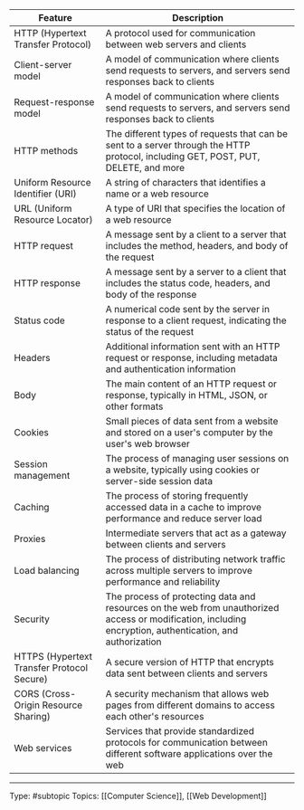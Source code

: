 | Feature                | Description                                                                                                                                               |
|--------------------------------------------|-----------------------------------------------------------------------------------------------------------------------------------------------------------|
| HTTP (Hypertext Transfer Protocol)         | A protocol used for communication between web servers and clients                                                                                         |
| Client-server model                        | A model of communication where clients send requests to servers, and servers send responses back to clients                                               |
| Request-response model                     | A model of communication where clients send requests to servers, and servers send responses back to clients                                               |
| HTTP methods                               | The different types of requests that can be sent to a server through the HTTP protocol, including GET, POST, PUT, DELETE, and more                        |
| Uniform Resource Identifier (URI)          | A string of characters that identifies a name or a web resource                                                                                           |
| URL (Uniform Resource Locator)             | A type of URI that specifies the location of a web resource                                                                                               |
| HTTP request                               | A message sent by a client to a server that includes the method, headers, and body of the request                                                         |
| HTTP response                              | A message sent by a server to a client that includes the status code, headers, and body of the response                                                   |
| Status code                                | A numerical code sent by the server in response to a client request, indicating the status of the request                                                 |
| Headers                                    | Additional information sent with an HTTP request or response, including metadata and authentication information                                           |
| Body                                       | The main content of an HTTP request or response, typically in HTML, JSON, or other formats                                                                |
| Cookies                                    | Small pieces of data sent from a website and stored on a user's computer by the user's web browser                                                        |
| Session management                         | The process of managing user sessions on a website, typically using cookies or server-side session data                                                   |
| Caching                                    | The process of storing frequently accessed data in a cache to improve performance and reduce server load                                                  |
| Proxies                                    | Intermediate servers that act as a gateway between clients and servers                                                                                    |
| Load balancing                             | The process of distributing network traffic across multiple servers to improve performance and reliability                                                |
| Security                                   | The process of protecting data and resources on the web from unauthorized access or modification, including encryption, authentication, and authorization |
| HTTPS (Hypertext Transfer Protocol Secure) | A secure version of HTTP that encrypts data sent between clients and servers                                                                              |
| CORS (Cross-Origin Resource Sharing)       | A security mechanism that allows web pages from different domains to access each other's resources                                                        |
| Web services                               | Services that provide standardized protocols for communication between different software applications over the web                                       |

___
Type: #subtopic 
Topics: [[Computer Science]], [[Web Development]]

